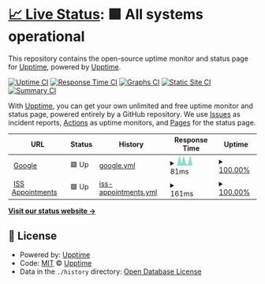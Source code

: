 # [📈 Live Status](https://upptime.github.io/upptime): <!--live status--> **🟩 All systems operational**

This repository contains the open-source uptime monitor and status page for [Upptime](https://upptime.js.org), powered by [Upptime](https://github.com/upptime/upptime).

[![Uptime CI](https://github.com/upptime/upptime/workflows/Uptime%20CI/badge.svg)](https://github.com/upptime/upptime/actions?query=workflow%3A%22Uptime+CI%22)
[![Response Time CI](https://github.com/upptime/upptime/workflows/Response%20Time%20CI/badge.svg)](https://github.com/upptime/upptime/actions?query=workflow%3A%22Response+Time+CI%22)
[![Graphs CI](https://github.com/upptime/upptime/workflows/Graphs%20CI/badge.svg)](https://github.com/upptime/upptime/actions?query=workflow%3A%22Graphs+CI%22)
[![Static Site CI](https://github.com/upptime/upptime/workflows/Static%20Site%20CI/badge.svg)](https://github.com/upptime/upptime/actions?query=workflow%3A%22Static+Site+CI%22)
[![Summary CI](https://github.com/upptime/upptime/workflows/Summary%20CI/badge.svg)](https://github.com/upptime/upptime/actions?query=workflow%3A%22Summary+CI%22)

With [Upptime](https://upptime.js.org), you can get your own unlimited and free uptime monitor and status page, powered entirely by a GitHub repository. We use [Issues](https://github.com/upptime/upptime/issues) as incident reports, [Actions](https://github.com/upptime/upptime/actions) as uptime monitors, and [Pages](https://upptime.github.io/upptime) for the status page.

<!--start: status pages-->
<!-- This summary is generated by Upptime (https://github.com/upptime/upptime) -->
<!-- Do not edit this manually, your changes will be overwritten -->
<!-- prettier-ignore -->
| URL | Status | History | Response Time | Uptime |
| --- | ------ | ------- | ------------- | ------ |
| <img alt="" src="https://favicons.githubusercontent.com/www.google.com" height="13"> [Google](https://www.google.com) | 🟩 Up | [google.yml](https://github.com/OsvaldoFrias/upptime/commits/HEAD/history/google.yml) | <details><summary><img alt="Response time graph" src="./graphs/google/response-time-week.png" height="20"> 81ms</summary><br><a href="https://upptime.github.io/upptime/history/google"><img alt="Response time 91" src="https://img.shields.io/endpoint?url=https%3A%2F%2Fraw.githubusercontent.com%2FOsvaldoFrias%2Fupptime%2FHEAD%2Fapi%2Fgoogle%2Fresponse-time.json"></a><br><a href="https://upptime.github.io/upptime/history/google"><img alt="24-hour response time 124" src="https://img.shields.io/endpoint?url=https%3A%2F%2Fraw.githubusercontent.com%2FOsvaldoFrias%2Fupptime%2FHEAD%2Fapi%2Fgoogle%2Fresponse-time-day.json"></a><br><a href="https://upptime.github.io/upptime/history/google"><img alt="7-day response time 81" src="https://img.shields.io/endpoint?url=https%3A%2F%2Fraw.githubusercontent.com%2FOsvaldoFrias%2Fupptime%2FHEAD%2Fapi%2Fgoogle%2Fresponse-time-week.json"></a><br><a href="https://upptime.github.io/upptime/history/google"><img alt="30-day response time 90" src="https://img.shields.io/endpoint?url=https%3A%2F%2Fraw.githubusercontent.com%2FOsvaldoFrias%2Fupptime%2FHEAD%2Fapi%2Fgoogle%2Fresponse-time-month.json"></a><br><a href="https://upptime.github.io/upptime/history/google"><img alt="1-year response time 91" src="https://img.shields.io/endpoint?url=https%3A%2F%2Fraw.githubusercontent.com%2FOsvaldoFrias%2Fupptime%2FHEAD%2Fapi%2Fgoogle%2Fresponse-time-year.json"></a></details> | <details><summary><a href="https://upptime.github.io/upptime/history/google">100.00%</a></summary><a href="https://upptime.github.io/upptime/history/google"><img alt="All-time uptime 100.00%" src="https://img.shields.io/endpoint?url=https%3A%2F%2Fraw.githubusercontent.com%2FOsvaldoFrias%2Fupptime%2FHEAD%2Fapi%2Fgoogle%2Fuptime.json"></a><br><a href="https://upptime.github.io/upptime/history/google"><img alt="24-hour uptime 100.00%" src="https://img.shields.io/endpoint?url=https%3A%2F%2Fraw.githubusercontent.com%2FOsvaldoFrias%2Fupptime%2FHEAD%2Fapi%2Fgoogle%2Fuptime-day.json"></a><br><a href="https://upptime.github.io/upptime/history/google"><img alt="7-day uptime 100.00%" src="https://img.shields.io/endpoint?url=https%3A%2F%2Fraw.githubusercontent.com%2FOsvaldoFrias%2Fupptime%2FHEAD%2Fapi%2Fgoogle%2Fuptime-week.json"></a><br><a href="https://upptime.github.io/upptime/history/google"><img alt="30-day uptime 100.00%" src="https://img.shields.io/endpoint?url=https%3A%2F%2Fraw.githubusercontent.com%2FOsvaldoFrias%2Fupptime%2FHEAD%2Fapi%2Fgoogle%2Fuptime-month.json"></a><br><a href="https://upptime.github.io/upptime/history/google"><img alt="1-year uptime 100.00%" src="https://img.shields.io/endpoint?url=https%3A%2F%2Fraw.githubusercontent.com%2FOsvaldoFrias%2Fupptime%2FHEAD%2Fapi%2Fgoogle%2Fuptime-year.json"></a></details>
| <img alt="" src="https://training.issivs.com/public/img/favicon.png" height="13"> [ISS Appointments](https://training.issivs.com/signin) | 🟩 Up | [iss-appointments.yml](https://github.com/OsvaldoFrias/upptime/commits/HEAD/history/iss-appointments.yml) | <details><summary><img alt="Response time graph" src="./graphs/iss-appointments/response-time-week.png" height="20"> 161ms</summary><br><a href="https://upptime.github.io/upptime/history/iss-appointments"><img alt="Response time 161" src="https://img.shields.io/endpoint?url=https%3A%2F%2Fraw.githubusercontent.com%2FOsvaldoFrias%2Fupptime%2FHEAD%2Fapi%2Fiss-appointments%2Fresponse-time.json"></a><br><a href="https://upptime.github.io/upptime/history/iss-appointments"><img alt="24-hour response time 214" src="https://img.shields.io/endpoint?url=https%3A%2F%2Fraw.githubusercontent.com%2FOsvaldoFrias%2Fupptime%2FHEAD%2Fapi%2Fiss-appointments%2Fresponse-time-day.json"></a><br><a href="https://upptime.github.io/upptime/history/iss-appointments"><img alt="7-day response time 161" src="https://img.shields.io/endpoint?url=https%3A%2F%2Fraw.githubusercontent.com%2FOsvaldoFrias%2Fupptime%2FHEAD%2Fapi%2Fiss-appointments%2Fresponse-time-week.json"></a><br><a href="https://upptime.github.io/upptime/history/iss-appointments"><img alt="30-day response time 166" src="https://img.shields.io/endpoint?url=https%3A%2F%2Fraw.githubusercontent.com%2FOsvaldoFrias%2Fupptime%2FHEAD%2Fapi%2Fiss-appointments%2Fresponse-time-month.json"></a><br><a href="https://upptime.github.io/upptime/history/iss-appointments"><img alt="1-year response time 161" src="https://img.shields.io/endpoint?url=https%3A%2F%2Fraw.githubusercontent.com%2FOsvaldoFrias%2Fupptime%2FHEAD%2Fapi%2Fiss-appointments%2Fresponse-time-year.json"></a></details> | <details><summary><a href="https://upptime.github.io/upptime/history/iss-appointments">100.00%</a></summary><a href="https://upptime.github.io/upptime/history/iss-appointments"><img alt="All-time uptime 99.94%" src="https://img.shields.io/endpoint?url=https%3A%2F%2Fraw.githubusercontent.com%2FOsvaldoFrias%2Fupptime%2FHEAD%2Fapi%2Fiss-appointments%2Fuptime.json"></a><br><a href="https://upptime.github.io/upptime/history/iss-appointments"><img alt="24-hour uptime 100.00%" src="https://img.shields.io/endpoint?url=https%3A%2F%2Fraw.githubusercontent.com%2FOsvaldoFrias%2Fupptime%2FHEAD%2Fapi%2Fiss-appointments%2Fuptime-day.json"></a><br><a href="https://upptime.github.io/upptime/history/iss-appointments"><img alt="7-day uptime 100.00%" src="https://img.shields.io/endpoint?url=https%3A%2F%2Fraw.githubusercontent.com%2FOsvaldoFrias%2Fupptime%2FHEAD%2Fapi%2Fiss-appointments%2Fuptime-week.json"></a><br><a href="https://upptime.github.io/upptime/history/iss-appointments"><img alt="30-day uptime 100.00%" src="https://img.shields.io/endpoint?url=https%3A%2F%2Fraw.githubusercontent.com%2FOsvaldoFrias%2Fupptime%2FHEAD%2Fapi%2Fiss-appointments%2Fuptime-month.json"></a><br><a href="https://upptime.github.io/upptime/history/iss-appointments"><img alt="1-year uptime 99.94%" src="https://img.shields.io/endpoint?url=https%3A%2F%2Fraw.githubusercontent.com%2FOsvaldoFrias%2Fupptime%2FHEAD%2Fapi%2Fiss-appointments%2Fuptime-year.json"></a></details>

<!--end: status pages-->

[**Visit our status website →**](https://osvaldofrias.github.io/upptime/)

## 📄 License

- Powered by: [Upptime](https://github.com/upptime/upptime)
- Code: [MIT](./LICENSE) © [Upptime](https://upptime.js.org)
- Data in the `./history` directory: [Open Database License](https://opendatacommons.org/licenses/odbl/1-0/)
